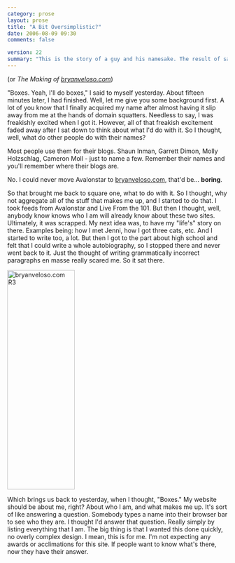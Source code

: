 ```yaml
---
category: prose
layout: prose
title: "A Bit Oversimplistic?"
date: 2006-08-09 09:30
comments: false

version: 22
summary: "This is the story of a guy and his namesake. The result of said namesake's design turns out to be really simple, but quite effective."
---
```


(or _The Making of [bryanveloso.com][1]_)

"Boxes. Yeah, I'll do boxes," I said to myself yesterday. About fifteen minutes later, I had finished. Well, let me give you some background first. A lot of you know that I finally acquired my name after almost having it slip away from me at the hands of domain squatters. Needless to say, I was freakishly excited when I got it. However, all of that freakish excitement faded away after I sat down to think about what I'd do with it. So I thought, well, what do other people do with their names?

Most people use them for their blogs. Shaun Inman, Garrett Dimon, Molly Holzschlag, Cameron Moll - just to name a few. Remember their names and you'll remember where their blogs are.

No. I could never move Avalonstar to [bryanveloso.com][1], that'd be... **boring**.

So that brought me back to square one, what to do with it. So I thought, why not aggregate all of the stuff that makes me up, and I started to do that. I took feeds from Avalonstar and Live From the 101. But then I thought, well, anybody know knows who I am will already know about these two sites. Ultimately, it was scrapped. My next idea was, to have my "life's" story on there. Examples being: how I met Jenni, how I got three cats, etc. And I started to write too, a lot. But then I got to the part about high school and felt that I could write a whole autobiography, so I stopped there and never went back to it. Just the thought of writing grammatically incorrect paragraphs en masse really scared me. So it sat there.

[<img src="http://static.flickr.com/63/211312712_2de5743cb6.jpg" width="154" height="500" alt="bryanveloso.com R3" />][2]

Which brings us back to yesterday, when I thought, "Boxes." My website should be about me, right? About who I am, and what makes me up. It's sort of like answering a question. Somebody types a name into their browser bar to see who they are. I thought I'd answer that question. Really simply by listing everything that I am. The big thing is that I wanted this done quickly, no overly complex design. I mean, this is for me. I'm not expecting any awards or acclimations for this site. If people want to know what's there, now they have their answer.

[1]: http://bryanveloso.com
[2]: http://www.flickr.com/photos/avalonstar/211312712/
